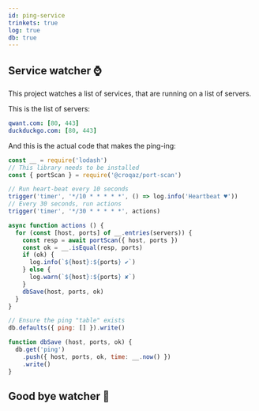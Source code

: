 ```yaml
---
id: ping-service
trinkets: true
log: true
db: true
---
```


## Service watcher ⌚️

This project watches a list of services, that are running on a list of servers.

This is the list of servers:

```yaml // const servers =
qwant.com: [80, 443]
duckduckgo.com: [80, 443]
```

And this is the actual code that makes the ping-ing:

```js
const __ = require('lodash')
// This library needs to be installed
const { portScan } = require('@croqaz/port-scan')

// Run heart-beat every 10 seconds
trigger('timer', '*/10 * * * * *', () => log.info('Heartbeat ♥️'))
// Every 30 seconds, run actions
trigger('timer', '*/30 * * * * *', actions)

async function actions () {
  for (const [host, ports] of __.entries(servers)) {
    const resp = await portScan({ host, ports })
    const ok = __.isEqual(resp, ports)
    if (ok) {
      log.info(`${host}:${ports} ✔︎`)
    } else {
      log.warn(`${host}:${ports} ✘`)
    }
    dbSave(host, ports, ok)
  }
}

// Ensure the ping "table" exists
db.defaults({ ping: [] }).write()

function dbSave (host, ports, ok) {
  db.get('ping')
    .push({ host, ports, ok, time: __.now() })
    .write()
}
```

## Good bye watcher 🛌
